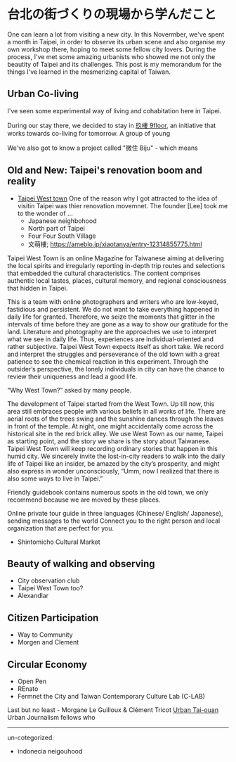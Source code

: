 
# 台北の街づくりの現場から学んだこと

One can learn a lot from visiting a new city. In this Novermber, we've spent a month in Taipei, in order to observe its urban scene and also organise my own workshop there, hoping to meet some fellow city lovers. During the process, I've met some amazing urbanists who showed me not only the beautity of Taipei and its challenges. This post is my memorandum for the things I've learned in the mesmerizing capital of Taiwan.

## Urban Co-living

I've seen some experimental way of living and cohabitation here in Taipei. 

During our stay there, we decided to stay in [玖樓 9floor](https://www.9floorspace.com/), an initiative that works towards co-living for tomorrow. A group of young  

We've also got to know a project called "微住 Biju" - which means 

## Old and New: Taipei's renovation boom and reality
- [Taipei West town](http://www.taipeiwesttown.com/archives/category/sight)
One of the reason why I got attracted to the idea of visitin Taipei was thier renovation movemnet. 
The founder [Lee] took me to the wonder of ...
    - Japanese neighbohood 
    - North part of Taipei
    - Four Four South Village
    - 文萌樓; https://ameblo.jp/xiaotanya/entry-12314855775.html

Taipei West Town is an online Magazine for Taiwanese aiming at delivering the local spirits and irregularly reporting in-depth trip routes and selections that embedded the cultural characteristics. The content comprises authentic local tastes, places, cultural memory, and regional consciousness that hidden in Taipei.

This is a team with online photographers and writers who are low-keyed, fastidious and persistent. We do not want to take everything happened in daily life for granted. Therefore, we seize the moments that glitter in the intervals of time before they are gone as a way to show our gratitude for the land. Literature and photography are the approaches we use to interpret what we see in daily life. Thus, experiences are individual-oriented and rather subjective. Taipei West Town expects itself as short take. We record and interpret the struggles and perseverance of the old town with a great patience to see the chemical reaction in this experiment. Through the outsider’s perspective, the lonely individuals in city can have the chance to review their uniqueness and lead a good life.

“Why West Town?” asked by many people.

The development of Taipei started from the West Town. Up till now, this area still embraces people with various beliefs in all works of life. There are aerial roots of the trees swing and the sunshine dances through the leaves in front of the temple. At night, one might accidentally come across the historical site in the red brick alley. We use West Town as our name, Taipei as starting point, and the story we share is the story about Taiwanese. Taipei West Town will keep recording ordinary stories that happen in this humid city. We sincerely invite the lost-in-city readers to walk into the daily life of Taipei like an insider, be amazed by the city’s prosperity, and might also express in wonder unconsciously, “Umm, now I realized that there is also some ways to live in Taipei.”

Friendly guidebook contains numerous spots in the old town, we only recommend because we are moved by these places.

Online private tour guide in three languages (Chinese/ English/ Japanese), sending messages to the world
Connect you to the right person and local organization that are perfect for you.

- Shintomicho Cultural Market

## Beauty of walking and observing 
- City observation club
- Taipei West Town too?
- Alexandlar 

## Citizen Participation 
- Way to Community 
- Morgen and Clement

## Circular Economy 
- Open Pen
- REnato
- Fermnet the City and Taiwan Contemporary Culture Lab (C-LAB)


Last but no least - Morgane Le Guilloux & Clément Tricot
[Urban Tai-ouan](https://urbantaiouan.com/?s=ta)
Urban Journalism fellows who 


-----
un-cotegorized: 
- indonecia neigouhood 

